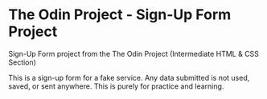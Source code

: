 # The Odin Project - Sign-Up Form Project

Sign-Up Form project from the The Odin Project (Intermediate HTML & CSS Section)

This is a sign-up form for a fake service. Any data submitted is not used, saved, or sent anywhere. This is purely for practice and learning.

